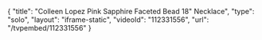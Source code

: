 {
    "title": "Colleen Lopez Pink Sapphire Faceted Bead 18\" Necklace",
    "type": "solo",
    "layout": "iframe-static",
    "videoId": "112331556",
    "url": "\/tvpembed\/112331556"
}
